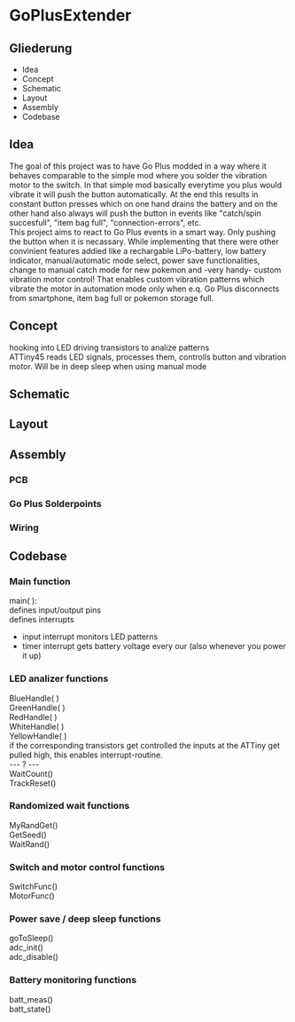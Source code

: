 # GoPlusExtender

## Gliederung
- Idea
- Concept
- Schematic
- Layout
- Assembly
- Codebase

## Idea
The goal of this project was to have Go Plus modded in a way where it behaves comparable to the simple mod where you solder the vibration motor to the switch. In that simple mod basically everytime you plus would vibrate it will push the button automatically. At the end this results in constant button presses which on one hand drains the battery and on the other hand also always will push the button in events like "catch/spin succesfull", "item bag full", "connection-errors", etc.  
This project aims to react to Go Plus events in a smart way. Only pushing the button when it is necassary. While implementing that there were other convinient features addied like a rechargable LiPo-battery, low battery indicator, manual/automatic mode select, power save functionalities, change to manual catch mode for new pokemon and -very handy- custom vibration motor control! That enables custom vibration patterns which vibrate the motor in automation mode only when e.q. Go Plus disconnects from smartphone, item bag full or pokemon storage full.

## Concept
hooking into LED driving transistors to analize patterns  
ATTiny45 reads LED signals, processes them, controlls button and vibration motor. Will be in deep sleep when using manual mode

## Schematic

## Layout

## Assembly
### PCB

### Go Plus Solderpoints

### Wiring

## Codebase

### Main function
main( ):  
defines input/output pins  
defines interrupts
- input interrupt monitors LED patterns
- timer interrupt gets battery voltage every our (also whenever you power it up)

### LED analizer functions
BlueHandle( )  
GreenHandle( )  
RedHandle( )  
WhiteHandle( )  
YellowHandle( )  
if the corresponding transistors get controlled the inputs at the ATTiny get pulled high, this enables interrupt-routine.  
--- ? ---  
WaitCount()  
TrackReset()  

### Randomized wait functions
MyRandGet()  
GetSeed()  
WaitRand()  

### Switch and motor control functions
SwitchFunc()  
MotorFunc()  

### Power save / deep sleep functions
goToSleep()  
adc_init()  
adc_disable()  

### Battery monitoring functions
batt_meas()  
batt_state()  
